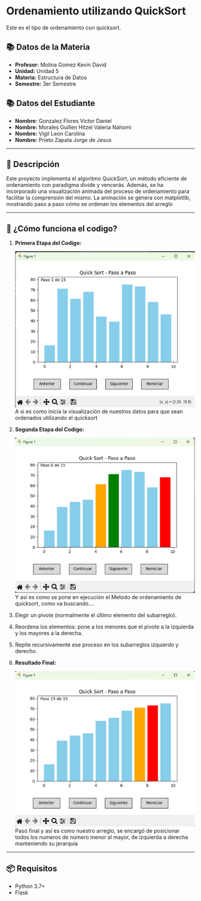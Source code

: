 
# Ordenamiento utilizando QuickSort

Este es el tipo de ordenamiento con quicksort.

## 📚 Datos de la Materia 

- **Profesor:** Molina Gomez Kevin David  
- **Unidad:** Unidad 5
- **Materia:** Estructura de Datos  
- **Semestre:** 3er Semestre  

## 📚 Datos del Estudiante

- **Nombre:** Gonzalez Flores Victor Daniel  
- **Nombre:** Morales Guillen Hitzel Valeria Nahomi  
- **Nombre:** Vigil Leon Carolina  
- **Nombre:** Prieto Zapata Jorge de Jesus  
---

## 📝 Descripción

Este proyecto implementa el algoritmo QuickSort, un método eficiente de ordenamiento con paradigma divide y vencerás.
Además, se ha incorporado una visualización animada del proceso de ordenamiento para facilitar la comprensión del mismo.
La animación se genera con matplotlib, mostrando paso a paso cómo se ordenan los elementos del arreglo

---

## 🚀 ¿Cómo funciona el codigo?

1. **Primera Etapa del Codigo:**
   
   ![Captura inicial](Capturinga.png)
A si es como inicia la visualización de nuestros datos para que sean ordenados utilizando el quicksort 
3. **Segunda Etapa del Codigo:**
   
   ![Captura Desarollo](Capturingo.png)
   Y así es como se pone en ejecución el Metodo de ordenamiento de quicksort, como va buscando….
1.	Elegir un pivote (normalmente el último elemento del subarreglo).
2.	Reordena los elementos: pone a los menores que el pivote a la izquierda y los mayores a la derecha.
3.	Repite recursivamente ese proceso en los subarreglos izquierdo y derecho.

3. **Resultado Final:**
 
   ![Captura Final](Capturaz.png)
Pasó final y así es como nuestro arreglo, se encargó de posicionar todos los numeros de número menor al mayor, de izquierda a derecha manteniendo su jerarquía
---

## 📦 Requisitos

- Python 3.7+
- Flask
